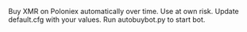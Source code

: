 Buy XMR on Poloniex automatically over time. Use at own risk. Update default.cfg with your values. Run autobuybot.py to start bot.